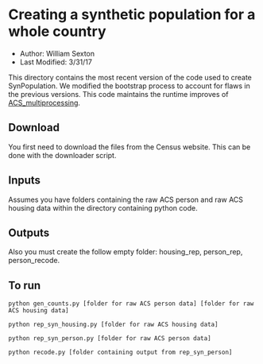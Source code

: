 # Creating a synthetic population for a whole country
- Author: William Sexton
- Last Modified: 3/31/17

This directory contains the most recent version of the code used to create SynPopulation. We modified the bootstrap process to account for flaws in the previous versions. This code maintains the runtime improves of [ACS_multiprocessing](/labordynamicsinstitute/SynUSpopulation/tree/ACS_multiprocess).

## Download
You first need to download the files from the Census website. This can be done with the downloader script.

## Inputs
Assumes you have folders containing the raw ACS person and raw ACS housing data within the directory containing python code.

## Outputs

Also you must create the follow empty folder: housing_rep, person_rep, person_recode.

## To run
`python gen_counts.py [folder for raw ACS person data] [folder for raw ACS housing data]`

`python rep_syn_housing.py [folder for raw ACS housing data]`

`python rep_syn_person.py [folder for raw ACS person data]`

`python recode.py [folder containing output from rep_syn_person]`
